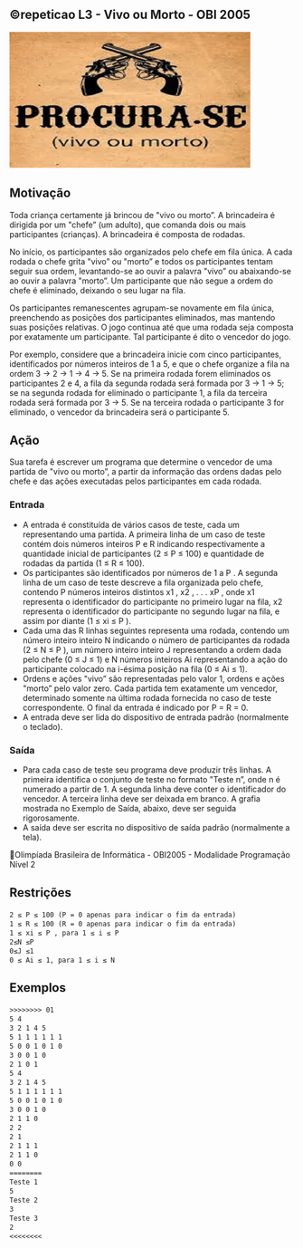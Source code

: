 ## ©repeticao L3 - Vivo ou Morto - OBI 2005


![](__capa.jpg)

## Motivação

Toda criança certamente já brincou de "vivo ou morto”. A brincadeira é dirigida por um "chefe” (um adulto), que comanda dois ou mais participantes (crianças). A brincadeira é composta de rodadas. 

No inı́cio, os participantes são organizados pelo chefe em fila única. A cada rodada o chefe grita "vivo” ou "morto” e todos os participantes tentam seguir sua ordem, levantando-se ao ouvir a palavra "vivo” ou abaixando-se ao ouvir a palavra "morto”. Um participante que não segue a ordem do chefe é eliminado, deixando o seu lugar na fila.

Os participantes remanescentes agrupam-se novamente em fila única, preenchendo as posições dos participantes eliminados, mas mantendo suas posições relativas. O jogo continua até que uma rodada seja composta por exatamente um participante. Tal participante é dito o vencedor do jogo.

Por exemplo, considere que a brincadeira inicie com cinco participantes, identificados por números inteiros de 1 a 5, e que o chefe organize a fila na ordem 3 → 2 → 1 → 4 → 5. Se na primeira rodada forem eliminados os participantes 2 e 4, a fila da segunda rodada será formada por 3 → 1 → 5; se na segunda rodada for eliminado o participante 1, a fila da terceira rodada será formada por 3 → 5. Se na terceira rodada o participante 3 for eliminado, o vencedor da brincadeira será o participante 5.  
  
## Ação

Sua tarefa é escrever um programa que determine o vencedor de uma partida de "vivo ou morto”, a partir da informação das ordens dadas pelo chefe e das ações executadas pelos participantes em cada rodada.  
  
### Entrada

- A entrada é constituı́da de vários casos de teste, cada um representando uma partida. A primeira linha de um caso de teste contém dois números inteiros P e R indicando respectivamente a quantidade inicial de participantes (2 ≤ P ≤ 100) e quantidade de rodadas da partida (1 ≤ R ≤ 100). 
- Os participantes são identificados por números de 1 a P . A segunda linha de um caso de teste descreve a fila organizada pelo chefe, contendo P números inteiros distintos x1 , x2 , . . . xP , onde x1 representa o identificador do participante no primeiro lugar na fila, x2 representa o identificador do participante no segundo lugar na fila, e assim por diante (1 ≤ xi ≤ P ).
- Cada uma das R linhas seguintes representa uma rodada, contendo um número inteiro inteiro N indicando o número de participantes da rodada (2 ≤ N ≤ P ), um número inteiro inteiro J representando a ordem dada pelo chefe (0 ≤ J ≤ 1) e N números inteiros Ai representando a ação do participante colocado na i-ésima posição na fila (0 ≤ Ai ≤ 1).
- Ordens e ações "vivo” são representadas pelo valor 1, ordens e ações "morto” pelo valor zero. Cada partida tem exatamente um vencedor, determinado somente na última rodada fornecida no caso de teste correspondente. O final da entrada é indicado por P = R = 0.
- A entrada deve ser lida do dispositivo de entrada padrão (normalmente o teclado).  
  
### Saída

- Para cada caso de teste seu programa deve produzir três linhas. A primeira identifica o conjunto de teste no formato "Teste n”, onde n é numerado a partir de 1. A segunda linha deve conter o identificador do vencedor. A terceira linha deve ser deixada em branco. A grafia mostrada no Exemplo de Saı́da, abaixo, deve ser seguida rigorosamente.  
- A saı́da deve ser escrita no dispositivo de saı́da padrão (normalmente a tela).  
  
Olimpı́ada Brasileira de Informática - OBI2005 - Modalidade Programação Nı́vel 2  
  
## Restrições

```
2 ≤ P ≤ 100 (P = 0 apenas para indicar o fim da entrada)  
1 ≤ R ≤ 100 (R = 0 apenas para indicar o fim da entrada)  
1 ≤ xi ≤ P , para 1 ≤ i ≤ P  
2≤N ≤P  
0≤J ≤1  
0 ≤ Ai ≤ 1, para 1 ≤ i ≤ N
```

## Exemplos

```
>>>>>>>> 01
5 4
3 2 1 4 5
5 1 1 1 1 1 1
5 0 0 1 0 1 0
3 0 0 1 0
2 1 0 1
5 4
3 2 1 4 5
5 1 1 1 1 1 1
5 0 0 1 0 1 0
3 0 0 1 0
2 1 1 0
2 2
2 1
2 1 1 1
2 1 1 0
0 0
========
Teste 1
5
Teste 2
3
Teste 3
2
<<<<<<<<
```



